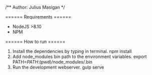 /** Author: Julius Masigan */

====== Requirements ======
* NodeJS >8.10
* NPM


====== How to run ======
1. Install the dependencies by typing in terminal.
	npm install
2. Add node_modules bin path to the environment variables.
	export PATH=$PATH:$(pwd)/node_modules/.bin
3. Run the development webserver.
	gulp serve
